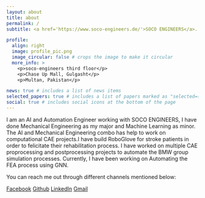 ```yaml
---
layout: about
title: about
permalink: /
subtitle: <a href='https://www.soco-engineers.de/'>SOCO ENGINEERS</a>. Taunusstrasse 42, 80807 Munich, Germany, +49 89 3537 9100.

profile:
  align: right
  image: profile_pic.png
  image_circular: false # crops the image to make it circular
  more_info: >
    <p>soco-engineers third floor</p>
    <p>Chase Up Mall, Gulgasht</p>
    <p>Multan, Pakistan</p>

news: true # includes a list of news items
selected_papers: true # includes a list of papers marked as "selected={true}"
social: true # includes social icons at the bottom of the page
---
```


I am an AI and Automation Engineer working with SOCO ENGINEERS, I have done Mechanical Engineering as my major and Machine Learning as minor. The AI and Mechanical Engineering combo has help to work on computational CAE projects.I have build RoboGlove for stroke patients in order to felicitate their rehabilitation process. I have worked on multiple CAE proprocessing and postprocessing projects to automate the BMW group simulation processes. Currently, I have been  working on Automating the FEA process using GNN.

You can reach me out through different channels mentioned below:

[Facebook](https://www.facebook.com/profile.php?id=100012963545472)
[Github](https://github.com/farhanzafrani)
[LinkedIn](https://www.linkedin.com/in/farhan-zafrani/)
[Gmail](mfarhanzafrani@gmail.com)

